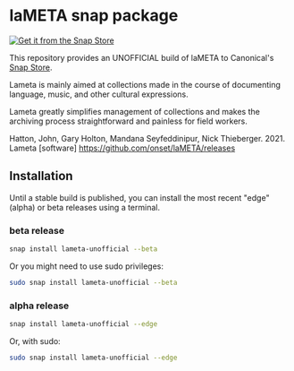# laMETA snap package

[![Get it from the Snap Store](https://snapcraft.io/static/images/badges/en/snap-store-white.svg)](https://snapcraft.io/lameta-unofficial)

This repository provides an UNOFFICIAL build of laMETA to Canonical's [Snap Store](https://snapcraft.io).

Lameta is mainly aimed at collections made in the course of documenting language, music, and other cultural expressions.

Lameta greatly simplifies management of collections and makes the archiving process straightforward and painless for field workers. 

Hatton, John, Gary Holton, Mandana Seyfeddinipur, Nick Thieberger. 2021. Lameta [software] https://github.com/onset/laMETA/releases

## Installation

Until a stable build is published, you can install the most recent "edge" (alpha) or beta releases using a terminal.

### beta release
```bash
snap install lameta-unofficial --beta
```
Or you might need to use sudo privileges:
```bash
sudo snap install lameta-unofficial --beta
```

### alpha release
```bash
snap install lameta-unofficial --edge
```
Or, with sudo:
```bash
sudo snap install lameta-unofficial --edge
```
